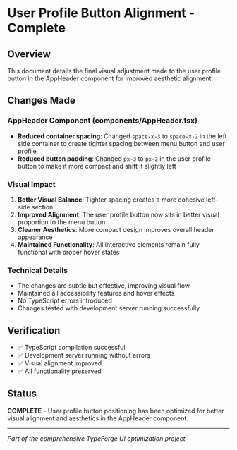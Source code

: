 # User Profile Button Alignment - Complete

## Overview
This document details the final visual adjustment made to the user profile button in the AppHeader component for improved aesthetic alignment.

## Changes Made

### AppHeader Component (components/AppHeader.tsx)
- **Reduced container spacing**: Changed `space-x-3` to `space-x-2` in the left side container to create tighter spacing between menu button and user profile
- **Reduced button padding**: Changed `px-3` to `px-2` in the user profile button to make it more compact and shift it slightly left

### Visual Impact
1. **Better Visual Balance**: Tighter spacing creates a more cohesive left-side section
2. **Improved Alignment**: The user profile button now sits in better visual proportion to the menu button
3. **Cleaner Aesthetics**: More compact design improves overall header appearance
4. **Maintained Functionality**: All interactive elements remain fully functional with proper hover states

### Technical Details
- The changes are subtle but effective, improving visual flow
- Maintained all accessibility features and hover effects
- No TypeScript errors introduced
- Changes tested with development server running successfully

## Verification
- ✅ TypeScript compilation successful
- ✅ Development server running without errors
- ✅ Visual alignment improved
- ✅ All functionality preserved

## Status
**COMPLETE** - User profile button positioning has been optimized for better visual alignment and aesthetics in the AppHeader component.

---
*Part of the comprehensive TypeForge UI optimization project*
